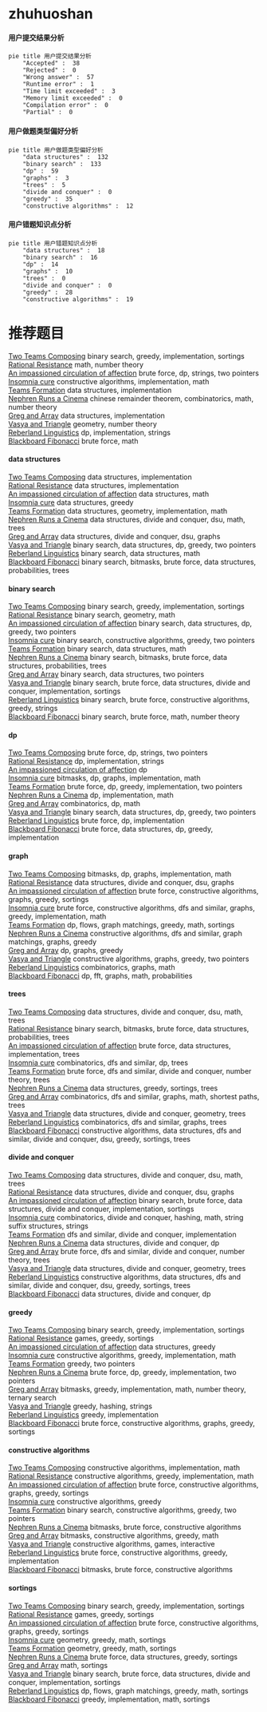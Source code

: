 # zhuhuoshan
<!-- tabs:start -->
#### **用户提交结果分析**

```mermaid
pie title 用户提交结果分析
    "Accepted" :  38
    "Rejected" :  0
    "Wrong answer" :  57
    "Runtime error" :  1
    "Time limit exceeded" :  3
    "Memory limit exceeded" :  0
    "Compilation error" :  0
    "Partial" :  0
```
#### **用户做题类型偏好分析**

```mermaid
pie title 用户做题类型偏好分析
    "data structures" :  132
    "binary search" :  133
    "dp" :  59
    "graphs" :  3
    "trees" :  5
    "divide and conquer" :  0
    "greedy" :  35
    "constructive algorithms" :  12
```
#### **用户错题知识点分析**

```mermaid
pie title 用户错题知识点分析
    "data structures" :  18
    "binary search" :  16
    "dp" :  14
    "graphs" :  10
    "trees" :  0
    "divide and conquer" :  0
    "greedy" :  28
    "constructive algorithms" :  19
```
<!-- tabs:end -->
# 推荐题目
[Two Teams Composing](http://codeforces.com/problemset/problem/1335/C)		binary search,
                        greedy,
                        implementation,
                        sortings		  
[Rational Resistance](http://codeforces.com/problemset/problem/343/A)		math,
                        number theory		  
[An impassioned circulation of affection](http://codeforces.com/problemset/problem/814/C)		brute force,
                        dp,
                        strings,
                        two pointers		  
[Insomnia cure](http://codeforces.com/problemset/problem/148/A)		constructive algorithms,
                        implementation,
                        math		  
[Teams Formation](http://codeforces.com/problemset/problem/878/B)		data structures,
                        implementation		  
[Nephren Runs a Cinema](http://codeforces.com/problemset/problem/896/D)		chinese remainder theorem,
                        combinatorics,
                        math,
                        number theory		  
[Greg and Array](http://codeforces.com/problemset/problem/295/A)		data structures,
                        implementation		  
[Vasya and Triangle](https://codeforces.com/contest/1053/problem/A)		geometry,
                        number theory		  
[Reberland Linguistics](http://codeforces.com/problemset/problem/666/A)		dp,
                        implementation,
                        strings		  
[Blackboard Fibonacci](https://codeforces.com/contest/218/problem/D)		brute force,
                        math		  
<!-- tabs:start -->
#### **data structures**
[Two Teams Composing](http://codeforces.com/problemset/problem/878/B)		data structures,
                        implementation		  
[Rational Resistance](http://codeforces.com/problemset/problem/295/A)		data structures,
                        implementation		  
[An impassioned circulation of affection](http://codeforces.com/problemset/problem/701/B)		data structures,
                        math		  
[Insomnia cure](http://codeforces.com/problemset/problem/1477/E)		data structures,
                        greedy		  
[Teams Formation](http://codeforces.com/problemset/problem/1163/C2)		data structures,
                        geometry,
                        implementation,
                        math		  
[Nephren Runs a Cinema](http://codeforces.com/problemset/problem/603/E)		data structures,
                        divide and conquer,
                        dsu,
                        math,
                        trees		  
[Greg and Array](http://codeforces.com/problemset/problem/1423/H)		data structures,
                        divide and conquer,
                        dsu,
                        graphs		  
[Vasya and Triangle](http://codeforces.com/problemset/problem/1492/C)		binary search,
                        data structures,
                        dp,
                        greedy,
                        two pointers		  
[Reberland Linguistics](http://codeforces.com/problemset/problem/1490/G)		binary search,
                        data structures,
                        math		  
[Blackboard Fibonacci](http://codeforces.com/problemset/problem/1479/D)		binary search,
                        bitmasks,
                        brute force,
                        data structures,
                        probabilities,
                        trees		  
#### **binary search**
[Two Teams Composing](http://codeforces.com/problemset/problem/1335/C)		binary search,
                        greedy,
                        implementation,
                        sortings		  
[Rational Resistance](http://codeforces.com/problemset/problem/1100/C)		binary search,
                        geometry,
                        math		  
[An impassioned circulation of affection](http://codeforces.com/problemset/problem/1492/C)		binary search,
                        data structures,
                        dp,
                        greedy,
                        two pointers		  
[Insomnia cure](http://codeforces.com/problemset/problem/1463/D)		binary search,
                        constructive algorithms,
                        greedy,
                        two pointers		  
[Teams Formation](http://codeforces.com/problemset/problem/1490/G)		binary search,
                        data structures,
                        math		  
[Nephren Runs a Cinema](http://codeforces.com/problemset/problem/1479/D)		binary search,
                        bitmasks,
                        brute force,
                        data structures,
                        probabilities,
                        trees		  
[Greg and Array](http://codeforces.com/problemset/problem/1436/E)		binary search,
                        data structures,
                        two pointers		  
[Vasya and Triangle](http://codeforces.com/problemset/problem/1461/D)		binary search,
                        brute force,
                        data structures,
                        divide and conquer,
                        implementation,
                        sortings		  
[Reberland Linguistics](http://codeforces.com/problemset/problem/1493/C)		binary search,
                        brute force,
                        constructive algorithms,
                        greedy,
                        strings		  
[Blackboard Fibonacci](http://codeforces.com/problemset/problem/1487/D)		binary search,
                        brute force,
                        math,
                        number theory		  
#### **dp**
[Two Teams Composing](http://codeforces.com/problemset/problem/814/C)		brute force,
                        dp,
                        strings,
                        two pointers		  
[Rational Resistance](http://codeforces.com/problemset/problem/666/A)		dp,
                        implementation,
                        strings		  
[An impassioned circulation of affection](http://codeforces.com/problemset/problem/268/D)		dp		  
[Insomnia cure](http://codeforces.com/problemset/problem/959/E)		bitmasks,
                        dp,
                        graphs,
                        implementation,
                        math		  
[Teams Formation](http://codeforces.com/problemset/problem/1359/B)		brute force,
                        dp,
                        greedy,
                        implementation,
                        two pointers		  
[Nephren Runs a Cinema](http://codeforces.com/problemset/problem/375/E)		dp,
                        implementation,
                        math		  
[Greg and Array](http://codeforces.com/problemset/problem/932/E)		combinatorics,
                        dp,
                        math		  
[Vasya and Triangle](http://codeforces.com/problemset/problem/1492/C)		binary search,
                        data structures,
                        dp,
                        greedy,
                        two pointers		  
[Reberland Linguistics](https://codeforces.com/contest/1457/problem/C)		brute force,
                        dp,
                        implementation		  
[Blackboard Fibonacci](http://codeforces.com/problemset/problem/1491/C)		brute force,
                        data structures,
                        dp,
                        greedy,
                        implementation		  
#### **graph**
[Two Teams Composing](http://codeforces.com/problemset/problem/959/E)		bitmasks,
                        dp,
                        graphs,
                        implementation,
                        math		  
[Rational Resistance](http://codeforces.com/problemset/problem/1423/H)		data structures,
                        divide and conquer,
                        dsu,
                        graphs		  
[An impassioned circulation of affection](http://codeforces.com/problemset/problem/1383/D)		brute force,
                        constructive algorithms,
                        graphs,
                        greedy,
                        sortings		  
[Insomnia cure](http://codeforces.com/problemset/problem/1487/C)		brute force,
                        constructive algorithms,
                        dfs and similar,
                        graphs,
                        greedy,
                        implementation,
                        math		  
[Teams Formation](http://codeforces.com/problemset/problem/1437/C)		dp,
                        flows,
                        graph matchings,
                        greedy,
                        math,
                        sortings		  
[Nephren Runs a Cinema](http://codeforces.com/problemset/problem/1470/D)		constructive algorithms,
                        dfs and similar,
                        graph matchings,
                        graphs,
                        greedy		  
[Greg and Array](http://codeforces.com/problemset/problem/1476/C)		dp,
                        graphs,
                        greedy		  
[Vasya and Triangle](http://codeforces.com/problemset/problem/1304/D)		constructive algorithms,
                        graphs,
                        greedy,
                        two pointers		  
[Reberland Linguistics](http://codeforces.com/problemset/problem/1475/C)		combinatorics,
                        graphs,
                        math		  
[Blackboard Fibonacci](http://codeforces.com/problemset/problem/553/E)		dp,
                        fft,
                        graphs,
                        math,
                        probabilities		  
#### **trees**
[Two Teams Composing](http://codeforces.com/problemset/problem/603/E)		data structures,
                        divide and conquer,
                        dsu,
                        math,
                        trees		  
[Rational Resistance](http://codeforces.com/problemset/problem/1479/D)		binary search,
                        bitmasks,
                        brute force,
                        data structures,
                        probabilities,
                        trees		  
[An impassioned circulation of affection](http://codeforces.com/problemset/problem/1511/C)		brute force,
                        data structures,
                        implementation,
                        trees		  
[Insomnia cure](http://codeforces.com/problemset/problem/1499/F)		combinatorics,
                        dfs and similar,
                        dp,
                        trees		  
[Teams Formation](http://codeforces.com/problemset/problem/1491/E)		brute force,
                        dfs and similar,
                        divide and conquer,
                        number theory,
                        trees		  
[Nephren Runs a Cinema](http://codeforces.com/problemset/problem/1466/D)		data structures,
                        greedy,
                        sortings,
                        trees		  
[Greg and Array](http://codeforces.com/problemset/problem/1495/D)		combinatorics,
                        dfs and similar,
                        graphs,
                        math,
                        shortest paths,
                        trees		  
[Vasya and Triangle](http://codeforces.com/problemset/problem/1303/G)		data structures,
                        divide and conquer,
                        geometry,
                        trees		  
[Reberland Linguistics](http://codeforces.com/problemset/problem/1454/E)		combinatorics,
                        dfs and similar,
                        graphs,
                        trees		  
[Blackboard Fibonacci](http://codeforces.com/problemset/problem/1494/D)		constructive algorithms,
                        data structures,
                        dfs and similar,
                        divide and conquer,
                        dsu,
                        greedy,
                        sortings,
                        trees		  
#### **divide and conquer**
[Two Teams Composing](http://codeforces.com/problemset/problem/603/E)		data structures,
                        divide and conquer,
                        dsu,
                        math,
                        trees		  
[Rational Resistance](http://codeforces.com/problemset/problem/1423/H)		data structures,
                        divide and conquer,
                        dsu,
                        graphs		  
[An impassioned circulation of affection](http://codeforces.com/problemset/problem/1461/D)		binary search,
                        brute force,
                        data structures,
                        divide and conquer,
                        implementation,
                        sortings		  
[Insomnia cure](http://codeforces.com/problemset/problem/1466/G)		combinatorics,
                        divide and conquer,
                        hashing,
                        math,
                        string suffix structures,
                        strings		  
[Teams Formation](http://codeforces.com/problemset/problem/1490/D)		dfs and similar,
                        divide and conquer,
                        implementation		  
[Nephren Runs a Cinema](https://codeforces.com/contest/1483/problem/C)		data structures,
                        divide and conquer,
                        dp		  
[Greg and Array](http://codeforces.com/problemset/problem/1491/E)		brute force,
                        dfs and similar,
                        divide and conquer,
                        number theory,
                        trees		  
[Vasya and Triangle](http://codeforces.com/problemset/problem/1303/G)		data structures,
                        divide and conquer,
                        geometry,
                        trees		  
[Reberland Linguistics](http://codeforces.com/problemset/problem/1494/D)		constructive algorithms,
                        data structures,
                        dfs and similar,
                        divide and conquer,
                        dsu,
                        greedy,
                        sortings,
                        trees		  
[Blackboard Fibonacci](http://codeforces.com/problemset/problem/1482/E)		data structures,
                        divide and conquer,
                        dp		  
#### **greedy**
[Two Teams Composing](http://codeforces.com/problemset/problem/1335/C)		binary search,
                        greedy,
                        implementation,
                        sortings		  
[Rational Resistance](http://codeforces.com/problemset/problem/388/C)		games,
                        greedy,
                        sortings		  
[An impassioned circulation of affection](http://codeforces.com/problemset/problem/1477/E)		data structures,
                        greedy		  
[Insomnia cure](http://codeforces.com/problemset/problem/1313/B)		constructive algorithms,
                        greedy,
                        implementation,
                        math		  
[Teams Formation](http://codeforces.com/problemset/problem/1066/B)		greedy,
                        two pointers		  
[Nephren Runs a Cinema](http://codeforces.com/problemset/problem/1359/B)		brute force,
                        dp,
                        greedy,
                        implementation,
                        two pointers		  
[Greg and Array](http://codeforces.com/problemset/problem/1312/C)		bitmasks,
                        greedy,
                        implementation,
                        math,
                        number theory,
                        ternary search		  
[Vasya and Triangle](http://codeforces.com/problemset/problem/1137/B)		greedy,
                        hashing,
                        strings		  
[Reberland Linguistics](http://codeforces.com/problemset/problem/596/B)		greedy,
                        implementation		  
[Blackboard Fibonacci](http://codeforces.com/problemset/problem/1383/D)		brute force,
                        constructive algorithms,
                        graphs,
                        greedy,
                        sortings		  
#### **constructive algorithms**
[Two Teams Composing](http://codeforces.com/problemset/problem/148/A)		constructive algorithms,
                        implementation,
                        math		  
[Rational Resistance](http://codeforces.com/problemset/problem/1313/B)		constructive algorithms,
                        greedy,
                        implementation,
                        math		  
[An impassioned circulation of affection](http://codeforces.com/problemset/problem/1383/D)		brute force,
                        constructive algorithms,
                        graphs,
                        greedy,
                        sortings		  
[Insomnia cure](http://codeforces.com/problemset/problem/1493/A)		constructive algorithms,
                        greedy		  
[Teams Formation](http://codeforces.com/problemset/problem/1463/D)		binary search,
                        constructive algorithms,
                        greedy,
                        two pointers		  
[Nephren Runs a Cinema](https://codeforces.com/contest/1456/problem/B)		bitmasks,
                        brute force,
                        constructive algorithms		  
[Greg and Array](http://codeforces.com/problemset/problem/1492/D)		bitmasks,
                        constructive algorithms,
                        greedy,
                        math		  
[Vasya and Triangle](https://codeforces.com/contest/1504/problem/D)		constructive algorithms,
                        games,
                        interactive		  
[Reberland Linguistics](https://codeforces.com/contest/1483/problem/A)		brute force,
                        constructive algorithms,
                        greedy,
                        implementation		  
[Blackboard Fibonacci](https://codeforces.com/contest/1457/problem/D)		bitmasks,
                        brute force,
                        constructive algorithms		  
#### **sortings**
[Two Teams Composing](http://codeforces.com/problemset/problem/1335/C)		binary search,
                        greedy,
                        implementation,
                        sortings		  
[Rational Resistance](http://codeforces.com/problemset/problem/388/C)		games,
                        greedy,
                        sortings		  
[An impassioned circulation of affection](http://codeforces.com/problemset/problem/1383/D)		brute force,
                        constructive algorithms,
                        graphs,
                        greedy,
                        sortings		  
[Insomnia cure](https://codeforces.com/contest/1496/problem/C)		geometry,
                        greedy,
                        math,
                        sortings		  
[Teams Formation](http://codeforces.com/problemset/problem/1495/A)		geometry,
                        greedy,
                        math,
                        sortings		  
[Nephren Runs a Cinema](http://codeforces.com/problemset/problem/1497/A)		brute force,
                        data structures,
                        greedy,
                        sortings		  
[Greg and Array](http://codeforces.com/problemset/problem/1427/A)		math,
                        sortings		  
[Vasya and Triangle](http://codeforces.com/problemset/problem/1461/D)		binary search,
                        brute force,
                        data structures,
                        divide and conquer,
                        implementation,
                        sortings		  
[Reberland Linguistics](http://codeforces.com/problemset/problem/1437/C)		dp,
                        flows,
                        graph matchings,
                        greedy,
                        math,
                        sortings		  
[Blackboard Fibonacci](http://codeforces.com/problemset/problem/1473/A)		greedy,
                        implementation,
                        math,
                        sortings		  
<!-- tabs:end -->
